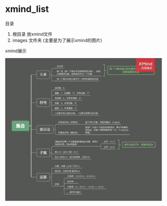 # xmind_list

目录 

1. 根目录 放xmind文件 
2. images 文件夹 (主要是为了展示xmind的图片)

xmind展示

![集合.xmind](./images/集合/读书笔记.png)